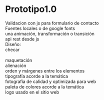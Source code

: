# Prototipo1.0

Validacion con js para formulario de contacto
<br>
Fuentes locales o de google fonts
<br>
una animación, transformación o transición
<br>
api rest desde js
<br>
Diseño: <br>checar<br>
        <br>maquetación
	<br>			alienación
		<br>		orden y márgenes entre los elementos
			<br>	tipografía acorde a la temática
				<br>fotografía de calidad y optimizada para web
				<br>paleta de colores acorde a la temática
				<br>logo usado en el sitio web
